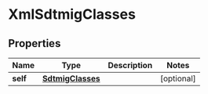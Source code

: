

# XmlSdtmigClasses

## Properties

Name | Type | Description | Notes
------------ | ------------- | ------------- | -------------
**self** | [**SdtmigClasses**](SdtmigClasses.md) |  |  [optional]




